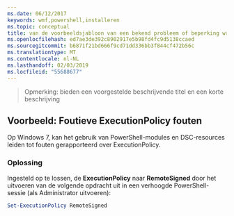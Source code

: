 ```yaml
---
ms.date: 06/12/2017
keywords: wmf,powershell,installeren
ms.topic: conceptual
title: van de voorbeeldsjabloon van een bekend probleem of beperking writeup
ms.openlocfilehash: ed7ae3de392c8902917e5b98fd4fc9d5138ccaed
ms.sourcegitcommit: b6871f21bd666f9cd71dd336bb3f844cf472b56c
ms.translationtype: MT
ms.contentlocale: nl-NL
ms.lasthandoff: 02/03/2019
ms.locfileid: "55688677"
---
```

>Opmerking: bieden een voorgestelde beschrijvende titel en een korte beschrijving

## <a name="example-erroneous-executionpolicy-errors"></a>Voorbeeld: Foutieve ExecutionPolicy fouten ##
Op Windows 7, kan het gebruik van PowerShell-modules en DSC-resources leiden tot fouten gerapporteerd over ExecutionPolicy.

### <a name="resolution"></a>Oplossing

Ingesteld op te lossen, de **ExecutionPolicy** naar **RemoteSigned** door het uitvoeren van de volgende opdracht uit in een verhoogde PowerShell-sessie (als Administrator uitvoeren):

```powershell
Set-ExecutionPolicy RemoteSigned
```

